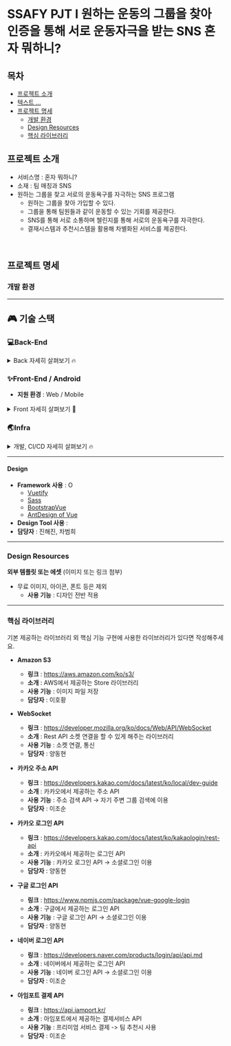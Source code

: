 # SSAFY PJT I 원하는 운동의 그룹을 찾아 인증을 통해 서로 운동자극을 받는 SNS 혼자 뭐하니?

## 목차

- [프로젝트 소개](#프로젝트-소개)
- [텍스트 ... ](#프로젝트-소개)
- [프로젝트 명세](#프로젝트-명세)
  - [개발 환경](#개발-환경)
  - [Design Resources](#design-resources)
  - [핵심 라이브러리](#핵심-라이브러리)
    <br>

## 프로젝트 소개

- 서비스명 : 혼자 뭐하니?
- 소재 : 팀 매칭과 SNS
- 원하는 그룹을 찾고 서로의 운동욕구를 자극하는 SNS 프로그램
  - 원하는 그룹을 찾아 가입할 수 있다.
  - 그룹을 통해 팀원들과 같이 운동할 수 있는 기회를 제공한다.
  - SNS를 통해 서로 소통하며 첼린지를 통해 서로의 운동욕구를 자극한다.
  - 결재시스템과 추천시스템을 활용해 차별화된 서비스를 제공한다.
<br>

## 프로젝트 명세

### 개발 환경

---
## :video_game: 기술 스택

### 💻Back-End

<details>
    <summary>Back 자세히 살펴보기 🔥</summary>
    <ul>
      <li>기술스택 ⚙</li>
    </ul>
    <ul>
        <li>Spring-Boot : 2.3.9</li>
        <li>Spring-Boot-Data-JPA</li>
        <li>spring-boot-starter-mail</li>
        <li>spring-boot-starter-validation</li>
        <li>spring-boot-starter-jdbc</li>
        <li>openvidu-java-client : 2.17.0</li>
        <li>spring-boot-starter-websocket</li>
        <li>spring-cloud-starter-aws : 2.2.5</li>
        <li>jjwt : 0.9.1</li>
        <li>lombok</li>
        <li>mysql : 8.0.22</li>
    </ul>
    <ul>
      <li>라이브러리 📚</li>
      <li>vue-google-login</li>
    </ul>
</details>

### ✨Front-End / Android

- **지원 환경** : Web / Mobile 
<details>
    <summary>Front 자세히 살펴보기 🌈</summary>
    <ul>
        <li>기술스택 ⚙</li>
    </ul>   
    <ul>
        <li>JS, HTML, CSS</li>
        <li>SCSS</li>
        <li>Vue.js @2.6.11</li>
    </ul>
    <li>--------------------------------------------------------------------------------------</li>
    <ul>
        <li>라이브러리 📚</li>
    </ul>   
    <ul>
        <li>axios</li>
        <li>eslint & prettier</li>
        <li>node-sass</li>
        <li>sass-loader</li>
        <li>@fortawesome/fontawesome-svg-core</li>
        <li>@fortawesome/free-regular-svg-icons</li>
        <li>ant-design-vue</li>
        <li>aos</li>
        <li>bootstrap</li>
        <li>bootstrap-vue</li>
        <li>jwt-decode</li>
        <li>less-loader</li>
        <li>v-calendar</li>
        <li>vue-compare-image</li>
        <li>vue-easy-range-date-picker</li>
        <li>vue-google-login</li>
        <li>vue-infinite-loading</li>   
        <li>vue-typer</li>
        <li>vue2-datepicker</li>
        <li>vue2-daterange-picker</li>
        <li>vuejs-countdown</li>
        <li>vuelendar</li>
        <li>vuelidate</li>
        <li>vuetify</li>
        <li>vuetify-image-input</li>
        <li>vuex</li>
        <li>vuex-persistedstate</li>
        <li>webstomp-client</li>
    </ul>
</details>


### 🌏Infra

  <details>
      <summary>개발, CI/CD 자세히 살펴보기 🔥</summary>
      <ul>
          <li>AWS EC2 - Deploy Server</li>
          <li>AWS S3 - Image(File) Server</li>
          <li>Docker
            <li>Mysql - DB Server</li>
            <li>Jenkins</li> 
          </li>
          <li>GitLab</li>
      </ul>
  </details>

-------------------------------------------------

#### Design

- **Framework 사용** : O 
  - [Vuetify](https://vuetifyjs.com/)
  - [Sass](https://sass-lang.com/)
  - [BootstrapVue](https://bootstrap-vue.org/)
  - [AntDesign of Vue](https://antdv.com/docs/vue/introduce-cn/)
- **Design Tool 사용** : 
- **담당자** : 진해진, 차범희
  <br>

--------------------
### Design Resources
**외부 템플릿 또는 에셋** (이미지 또는 링크 첨부)

- 무료 이미지, 아이콘, 폰트 등은 제외
  - **사용 기능** : 디자인 전반 적용
    <br>


-------------------
### 핵심 라이브러리
기본 제공하는 라이브러리 외 핵심 기능 구현에 사용한 라이브러리가 있다면 작성해주세요.  
- **Amazon S3**

  - **링크** : https://aws.amazon.com/ko/s3/
  - **소개** : AWS에서 제공하는 Store 라이브러리
  - **사용 기능** : 이미지 파일 저장 
  - **담당자** : 이호황

- **WebSocket**

  - **링크** : https://developer.mozilla.org/ko/docs/Web/API/WebSocket
  - **소개** : Rest API 소켓 연결을 할 수 있게 해주는 라이브러리
  - **사용 기능** : 소켓 연결, 통신
  - **담당자** : 양동현

- **카카오 주소 API**

  - **링크** : https://developers.kakao.com/docs/latest/ko/local/dev-guide
  - **소개** : 카카오에서 제공하는 주소 API
  - **사용 기능** : 주소 검색 API -> 자기 주변 그룹 검색에 이용
  - **담당자** : 이조순

- **카카오 로그인 API**

  - **링크** : https://developers.kakao.com/docs/latest/ko/kakaologin/rest-api
  - **소개** : 카카오에서 제공하는 로그인 API
  - **사용 기능** : 카카오 로그인 API -> 소셜로그인 이용
  - **담당자** : 양동현

- **구글 로그인 API**

  - **링크** : https://www.npmjs.com/package/vue-google-login
  - **소개** : 구글에서 제공하는 로그인 API
  - **사용 기능** : 구글 로그인 API -> 소셜로그인 이용
  - **담당자** : 양동현

- **네이버 로그인 API**

  - **링크** : https://developers.naver.com/products/login/api/api.md
  - **소개** : 네이버에서 제공하는 로그인 API
  - **사용 기능** : 네이버 로그인 API -> 소셜로그인 이용
  - **담당자** : 이조순

- **아임포트 결제 API**

  - **링크** : https://api.iamport.kr/
  - **소개** : 아임포트에서 제공하는 결제서비스 API
  - **사용 기능** : 프리미엄 서비스 결제 -> 팀 추천시 사용
  - **담당자** : 이조순
